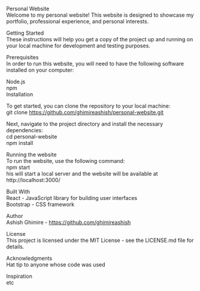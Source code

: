 Personal Website<br>
Welcome to my personal website! This website is designed to showcase my portfolio, professional experience, and personal interests.<br>

Getting Started<br>
These instructions will help you get a copy of the project up and running on your local machine for development and testing purposes.<br>

Prerequisites<br>
In order to run this website, you will need to have the following software installed on your computer:<br>

Node.js<br>
npm<br>
Installation<br>

To get started, you can clone the repository to your local machine:<br>
git clone https://github.com/ghimireashish/personal-website.git<br>

Next, navigate to the project directory and install the necessary dependencies:<br>
cd personal-website<br>
npm install<br>

Running the website<br>
To run the website, use the following command:<br>
npm start<br>
his will start a local server and the website will be available at http://localhost:3000/<br>

Built With<br>
React - JavaScript library for building user interfaces<br>
Bootstrap - CSS framework<br>

Author<br>
Ashish Ghimire - https://github.com/ghimireashish<br>

License<br>
This project is licensed under the MIT License - see the LICENSE.md file for details.<br>

Acknowledgments<br>
Hat tip to anyone whose code was used<br>

Inspiration<br>
etc<br>
